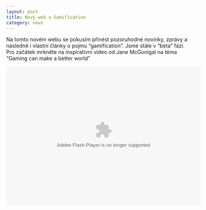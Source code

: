 ```yaml
---
layout: post
title: Nový web o Gamification
category: news
---
```

<p>Na tomto novém webu se pokusím přinést pozoruhodné novinky, zprávy a následně i vlastní články o pojmu &ldquo;gamification&rdquo;. Jsme stále v &ldquo;beta&rdquo; fázi.
Pro začátek mrkněte na inspirativní video od Jane McGonigal na téma &ldquo;Gaming can make a better world&rdquo;</p>

<object width="526" height="374">
<param name="movie" value="http://video.ted.com/assets/player/swf/EmbedPlayer.swf"></param>
<param name="allowFullScreen" value="true" />
<param name="allowScriptAccess" value="always"/>
<param name="wmode" value="transparent"></param>
<param name="bgColor" value="#ffffff"></param>
<param name="flashvars" value="vu=http://video.ted.com/talk/stream/2010/Blank/JaneMcGonigal_2010-320k.mp4&su=http://images.ted.com/images/ted/tedindex/embed-posters/JaneMcGonigal-2010.embed_thumbnail.jpg&vw=512&vh=288&ap=0&ti=799&lang=&introDuration=15330&adDuration=4000&postAdDuration=830&adKeys=talk=jane_mcgonigal_gaming_can_make_a_better_world;year=2010;theme=the_rise_of_collaboration;theme=what_s_next_in_tech;theme=media_that_matters;theme=art_unusual;theme=a_taste_of_ted2010;theme=design_like_you_give_a_damn;event=TED2010;tag=Design;tag=Entertainment;tag=Global+Issues;tag=computers;tag=gaming;tag=play;&preAdTag=tconf.ted/embed;tile=1;sz=512x288;" />
<embed src="http://video.ted.com/assets/player/swf/EmbedPlayer.swf" pluginspace="http://www.macromedia.com/go/getflashplayer" type="application/x-shockwave-flash" wmode="transparent" bgColor="#ffffff" width="526" height="374" allowFullScreen="true" allowScriptAccess="always" flashvars="vu=http://video.ted.com/talk/stream/2010/Blank/JaneMcGonigal_2010-320k.mp4&su=http://images.ted.com/images/ted/tedindex/embed-posters/JaneMcGonigal-2010.embed_thumbnail.jpg&vw=512&vh=288&ap=0&ti=799&lang=&introDuration=15330&adDuration=4000&postAdDuration=830&adKeys=talk=jane_mcgonigal_gaming_can_make_a_better_world;year=2010;theme=the_rise_of_collaboration;theme=what_s_next_in_tech;theme=media_that_matters;theme=art_unusual;theme=a_taste_of_ted2010;theme=design_like_you_give_a_damn;event=TED2010;tag=Design;tag=Entertainment;tag=Global+Issues;tag=computers;tag=gaming;tag=play;&preAdTag=tconf.ted/embed;tile=1;sz=512x288;"></embed>
</object>
